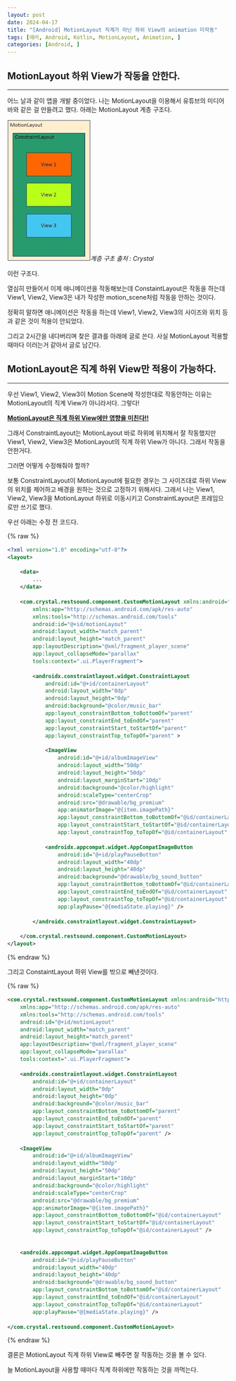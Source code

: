 ```yaml
---
layout: post
date: 2024-04-17
title: "[Android] MotionLayout 직계가 아닌 하위 View의 animation 미작동"
tags: [에러, Android, Kotlin, MotionLayout, Animation, ]
categories: [Android, ]
---
```




## MotionLayout 하위 View가 작동을 안한다.


---


어느 날과 같이 앱을 개발 중이었다. 나는 MotionLayout을 이용해서 유튜브의 미디어바와 같은 걸 만들려고 했다. 아래는 MotionLayout 계층 구조다.


![0](/assets/img/GBD14/0.png)_계층 구초 출처 : Crystal_


이런 구조다. 


열심히 만들어서 이제 애니메이션을 작동해보는데 ConstaintLayout은 작동을 하는데 View1, View2, View3은 내가 작성한 motion_scene처럼 작동을 안하는 것이다.


정확히 말하면 애니메이션은 작동을 하는데 View1, View2, View3의 사이즈와 위치 등과 같은 것이 적용이 안되었다.


그리고 2시간을 내다버리며 찾은 결과를 아래에 글로 쓴다. 사실 MotionLayout 적용할때마다 이러는거 같아서 글로 남긴다.



## MotionLayout은 직계 하위 View만 적용이 가능하다.


---


우선 View1, View2, View3이 Motion Scene에 작성한대로 작동안하는 이유는 MotionLayout의 직계 View가 아니라서다. 그렇다!


<u>**MotionLayout은 직계 하위 View에만 영향을 미친다!!**</u>


그래서 ConstraintLayout는 MotionLayout 바로 하위에 위치해서 잘 작동했지만 View1, View2, View3은 MotionLayout의 직계 하위 View가 아니다. 그래서 작동을 안한거다.


그러면 어떻게 수정해줘야 할까?


보통 ConstraintLayout이 MotionLayout에 필요한 경우는 그 사이즈대로 하위 View의 위치를 제어하고 배경을 원하는 것으로 고정하기 위해서다. 그래서 나는 View1, View2, View3을 MotionLayout 하위로 이동시키고 ConstraintLayout은 프레임으로만 쓰기로 했다.


우선 아래는 수정 전 코드다.



{% raw %}
```xml
<?xml version="1.0" encoding="utf-8"?>
<layout>

    <data>
        ...
    </data>

    <com.crystal.restsound.component.CustomMotionLayout xmlns:android="http://schemas.android.com/apk/res/android"
        xmlns:app="http://schemas.android.com/apk/res-auto"
        xmlns:tools="http://schemas.android.com/tools"
        android:id="@+id/motionLayout"
        android:layout_width="match_parent"
        android:layout_height="match_parent"
        app:layoutDescription="@xml/fragment_player_scene"
        app:layout_collapseMode="parallax"
        tools:context=".ui.PlayerFragment">

        <androidx.constraintlayout.widget.ConstraintLayout
            android:id="@+id/containerLayout"
            android:layout_width="0dp"
            android:layout_height="0dp"
            android:background="@color/music_bar"
            app:layout_constraintBottom_toBottomOf="parent"
            app:layout_constraintEnd_toEndOf="parent"
            app:layout_constraintStart_toStartOf="parent"
            app:layout_constraintTop_toTopOf="parent" >

            <ImageView
                android:id="@+id/albumImageView"
                android:layout_width="50dp"
                android:layout_height="50dp"
                android:layout_marginStart="10dp"
                android:background="@color/highlight"
                android:scaleType="centerCrop"
                android:src="@drawable/bg_premium"
                app:animatorImage="@{item.imagePath}"
                app:layout_constraintBottom_toBottomOf="@id/containerLayout"
                app:layout_constraintStart_toStartOf="@id/containerLayout"
                app:layout_constraintTop_toTopOf="@id/containerLayout" />

            <androidx.appcompat.widget.AppCompatImageButton
                android:id="@+id/playPauseButton"
                android:layout_width="40dp"
                android:layout_height="40dp"
                android:background="@drawable/bg_sound_button"
                app:layout_constraintBottom_toBottomOf="@id/containerLayout"
                app:layout_constraintEnd_toEndOf="@id/containerLayout"
                app:layout_constraintTop_toTopOf="@id/containerLayout"
                app:playPause="@{mediaState.playing}" />

        </androidx.constraintlayout.widget.ConstraintLayout>

    </com.crystal.restsound.component.CustomMotionLayout>
</layout>
```
{% endraw %}



그리고 ConstaintLayout 하위 View를 밖으로 빼낸것이다.



{% raw %}
```xml
<com.crystal.restsound.component.CustomMotionLayout xmlns:android="http://schemas.android.com/apk/res/android"
    xmlns:app="http://schemas.android.com/apk/res-auto"
    xmlns:tools="http://schemas.android.com/tools"
    android:id="@+id/motionLayout"
    android:layout_width="match_parent"
    android:layout_height="match_parent"
    app:layoutDescription="@xml/fragment_player_scene"
    app:layout_collapseMode="parallax"
    tools:context=".ui.PlayerFragment">

    <androidx.constraintlayout.widget.ConstraintLayout
        android:id="@+id/containerLayout"
        android:layout_width="0dp"
        android:layout_height="0dp"
        android:background="@color/music_bar"
        app:layout_constraintBottom_toBottomOf="parent"
        app:layout_constraintEnd_toEndOf="parent"
        app:layout_constraintStart_toStartOf="parent"
        app:layout_constraintTop_toTopOf="parent" />

    <ImageView
        android:id="@+id/albumImageView"
        android:layout_width="50dp"
        android:layout_height="50dp"
        android:layout_marginStart="10dp"
        android:background="@color/highlight"
        android:scaleType="centerCrop"
        android:src="@drawable/bg_premium"
        app:animatorImage="@{item.imagePath}"
        app:layout_constraintBottom_toBottomOf="@id/containerLayout"
        app:layout_constraintStart_toStartOf="@id/containerLayout"
        app:layout_constraintTop_toTopOf="@id/containerLayout" />


    <androidx.appcompat.widget.AppCompatImageButton
        android:id="@+id/playPauseButton"
        android:layout_width="40dp"
        android:layout_height="40dp"
        android:background="@drawable/bg_sound_button"
        app:layout_constraintBottom_toBottomOf="@id/containerLayout"
        app:layout_constraintEnd_toEndOf="@id/containerLayout"
        app:layout_constraintTop_toTopOf="@id/containerLayout"
        app:playPause="@{mediaState.playing}" />

</com.crystal.restsound.component.CustomMotionLayout>
```
{% endraw %}



결론은 MotionLayout 직계 하위 View로 빼주면 잘 작동하는 것을 볼 수 있다.


늘 MotionLayout을 사용할 때마다 직계 하위에만 작동하는 것을 까먹는다.

